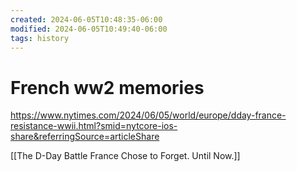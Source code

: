```yaml
---
created: 2024-06-05T10:48:35-06:00
modified: 2024-06-05T10:49:40-06:00
tags: history
---
```


# French ww2 memories

<https://www.nytimes.com/2024/06/05/world/europe/dday-france-resistance-wwii.html?smid=nytcore-ios-share&referringSource=articleShare>

[[The D-Day Battle France Chose to Forget. Until Now.]]
